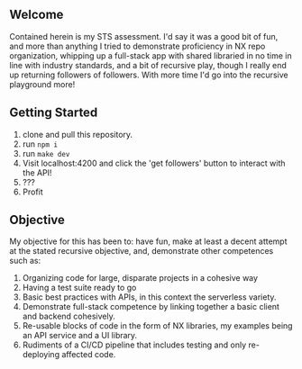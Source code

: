 ## Welcome

Contained herein is my STS assessment. I'd say it was a good bit of fun, and more than anything I tried to demonstrate proficiency in NX repo organization, whipping up a full-stack app with shared libraried in no time in line with industry standards, and a bit of recursive play, though I really end up returning followers of followers. With more time I'd go into the recursive playground more!

## Getting Started

1. clone and pull this repository.
2. run `npm i`
3. run `make dev`
4. Visit localhost:4200 and click the 'get followers' button to interact with the API!
5. ???
6. Profit

## Objective

My objective for this has been to: have fun, make at least a decent attempt at the stated recursive objective, and, demonstrate other competences such as:

1. Organizing code for large, disparate projects in a cohesive way
2. Having a test suite ready to go
3. Basic best practices with APIs, in this context the serverless variety.
4. Demonstrate full-stack competence by linking together a basic client and backend cohesively.
5. Re-usable blocks of code in the form of NX libraries, my examples being an API service and a UI library.
6. Rudiments of a CI/CD pipeline that includes testing and only re-deploying affected code.

